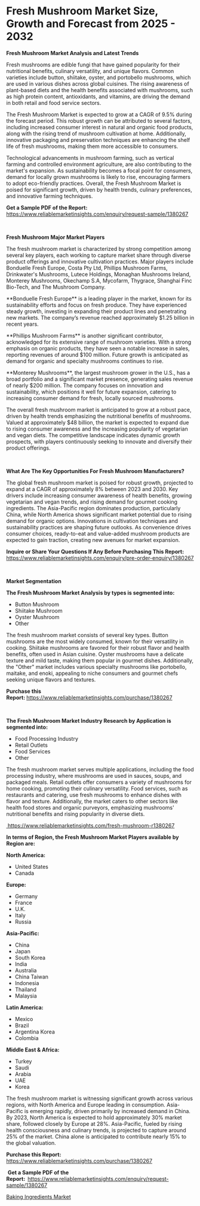<p><h1>Fresh Mushroom Market Size, Growth and Forecast from 2025 - 2032</h1></p><p><strong>Fresh Mushroom Market Analysis and Latest Trends</strong></p>
<p><p>Fresh mushrooms are edible fungi that have gained popularity for their nutritional benefits, culinary versatility, and unique flavors. Common varieties include button, shiitake, oyster, and portobello mushrooms, which are used in various dishes across global cuisines. The rising awareness of plant-based diets and the health benefits associated with mushrooms, such as high protein content, antioxidants, and vitamins, are driving the demand in both retail and food service sectors.</p><p>The Fresh Mushroom Market is expected to grow at a CAGR of 9.5% during the forecast period. This robust growth can be attributed to several factors, including increased consumer interest in natural and organic food products, along with the rising trend of mushroom cultivation at home. Additionally, innovative packaging and preservation techniques are enhancing the shelf life of fresh mushrooms, making them more accessible to consumers.</p><p>Technological advancements in mushroom farming, such as vertical farming and controlled environment agriculture, are also contributing to the market's expansion. As sustainability becomes a focal point for consumers, demand for locally grown mushrooms is likely to rise, encouraging farmers to adopt eco-friendly practices. Overall, the Fresh Mushroom Market is poised for significant growth, driven by health trends, culinary preferences, and innovative farming techniques.</p></p>
<p><strong>Get a Sample PDF of the Report:&nbsp;</strong> <a href="https://www.reliablemarketinsights.com/enquiry/request-sample/1380267?utm_campaign=2481&utm_medium=2&utm_source=Github&utm_content=ia&utm_term=14022025&utm_id=fresh-mushroom">https://www.reliablemarketinsights.com/enquiry/request-sample/1380267</a></p>
<p>&nbsp;</p>
<p><strong>Fresh Mushroom Major Market Players</strong></p>
<p><p>The fresh mushroom market is characterized by strong competition among several key players, each working to capture market share through diverse product offerings and innovative cultivation practices. Major players include Bonduelle Fresh Europe, Costa Pty Ltd, Phillips Mushroom Farms, Drinkwater's Mushrooms, Lutece Holdings, Monaghan Mushrooms Ireland, Monterey Mushrooms, Okechamp S.A, Mycofarm, Thygrace, Shanghai Finc Bio-Tech, and The Mushroom Company.</p><p>**Bonduelle Fresh Europe** is a leading player in the market, known for its sustainability efforts and focus on fresh produce. They have experienced steady growth, investing in expanding their product lines and penetrating new markets. The company’s revenue reached approximately $1.25 billion in recent years.</p><p>**Phillips Mushroom Farms** is another significant contributor, acknowledged for its extensive range of mushroom varieties. With a strong emphasis on organic products, they have seen a notable increase in sales, reporting revenues of around $100 million. Future growth is anticipated as demand for organic and specialty mushrooms continues to rise.</p><p>**Monterey Mushrooms**, the largest mushroom grower in the U.S., has a broad portfolio and a significant market presence, generating sales revenue of nearly $200 million. The company focuses on innovation and sustainability, which positions it well for future expansion, catering to increasing consumer demand for fresh, locally sourced mushrooms.</p><p>The overall fresh mushroom market is anticipated to grow at a robust pace, driven by health trends emphasizing the nutritional benefits of mushrooms. Valued at approximately $48 billion, the market is expected to expand due to rising consumer awareness and the increasing popularity of vegetarian and vegan diets. The competitive landscape indicates dynamic growth prospects, with players continuously seeking to innovate and diversify their product offerings.</p></p>
<p>&nbsp;</p>
<p><strong>What Are The Key Opportunities For Fresh Mushroom Manufacturers?</strong></p>
<p><p>The global fresh mushroom market is poised for robust growth, projected to expand at a CAGR of approximately 8% between 2023 and 2030. Key drivers include increasing consumer awareness of health benefits, growing vegetarian and vegan trends, and rising demand for gourmet cooking ingredients. The Asia-Pacific region dominates production, particularly China, while North America shows significant market potential due to rising demand for organic options. Innovations in cultivation techniques and sustainability practices are shaping future outlooks. As convenience drives consumer choices, ready-to-eat and value-added mushroom products are expected to gain traction, creating new avenues for market expansion.</p></p>
<p><strong>Inquire or Share Your Questions If Any Before Purchasing This Report:</strong> <a href="https://www.reliablemarketinsights.com/enquiry/pre-order-enquiry/1380267?utm_campaign=2481&utm_medium=2&utm_source=Github&utm_content=ia&utm_term=14022025&utm_id=fresh-mushroom">https://www.reliablemarketinsights.com/enquiry/pre-order-enquiry/1380267</a></p>
<p>&nbsp;</p>
<p><strong>Market Segmentation</strong></p>
<p><strong>The Fresh Mushroom Market Analysis by types is segmented into:</strong></p>
<p><ul><li>Button Mushroom</li><li>Shiitake Mushroom</li><li>Oyster Mushroom</li><li>Other</li></ul></p>
<p><p>The fresh mushroom market consists of several key types. Button mushrooms are the most widely consumed, known for their versatility in cooking. Shiitake mushrooms are favored for their robust flavor and health benefits, often used in Asian cuisine. Oyster mushrooms have a delicate texture and mild taste, making them popular in gourmet dishes. Additionally, the "Other" market includes various specialty mushrooms like portobello, maitake, and enoki, appealing to niche consumers and gourmet chefs seeking unique flavors and textures.</p></p>
<p><strong>Purchase this Report:&nbsp;</strong><a href="https://www.reliablemarketinsights.com/purchase/1380267?utm_campaign=2481&utm_medium=2&utm_source=Github&utm_content=ia&utm_term=14022025&utm_id=fresh-mushroom">https://www.reliablemarketinsights.com/purchase/1380267</a></p>
<p>&nbsp;</p>
<p><strong>The Fresh Mushroom Market Industry Research by Application is segmented into:</strong></p>
<p><ul><li>Food Processing Industry</li><li>Retail Outlets</li><li>Food Services</li><li>Other</li></ul></p>
<p><p>The fresh mushroom market serves multiple applications, including the food processing industry, where mushrooms are used in sauces, soups, and packaged meals. Retail outlets offer consumers a variety of mushrooms for home cooking, promoting their culinary versatility. Food services, such as restaurants and catering, use fresh mushrooms to enhance dishes with flavor and texture. Additionally, the market caters to other sectors like health food stores and organic purveyors, emphasizing mushrooms' nutritional benefits and rising popularity in diverse diets.</p></p>
<p><a href="https://www.reliablemarketinsights.com/fresh-mushroom-r1380267?utm_campaign=2481&utm_medium=2&utm_source=Github&utm_content=ia&utm_term=14022025&utm_id=fresh-mushroom">&nbsp;https://www.reliablemarketinsights.com/fresh-mushroom-r1380267</a></p>
<p><strong>In terms of Region, the Fresh Mushroom Market Players available by Region are:</strong></p>
<p>
    <p> <strong> North America: </strong>
        <ul>
            <li>United States</li>
            <li>Canada</li>
        </ul>
        </p> 
    <p> <strong> Europe: </strong>
        <ul>
            <li>Germany</li>
            <li>France</li>
            <li>U.K.</li>
            <li>Italy</li>
            <li>Russia</li>
        </ul>
        </p> 
    <p> <strong> Asia-Pacific: </strong>
        <ul>
            <li>China</li>
            <li>Japan</li>
            <li>South Korea</li>
            <li>India</li>
            <li>Australia</li>
            <li>China Taiwan</li>
            <li>Indonesia</li>
            <li>Thailand</li>
            <li>Malaysia</li>
        </ul>
        </p> 
    <p> <strong> Latin America: </strong>
        <ul>
            <li>Mexico</li>
            <li>Brazil</li>
            <li>Argentina Korea</li>
            <li>Colombia</li>
        </ul>
        </p> 
    <p> <strong> Middle East & Africa: </strong>
        <ul>
            <li>Turkey</li>
            <li>Saudi</li>
            <li>Arabia</li>
            <li>UAE</li>
            <li>Korea</li>
        </ul>
    </p>
    </p>
<p><p>The fresh mushroom market is witnessing significant growth across various regions, with North America and Europe leading in consumption. Asia-Pacific is emerging rapidly, driven primarily by increased demand in China. By 2023, North America is expected to hold approximately 30% market share, followed closely by Europe at 28%. Asia-Pacific, fueled by rising health consciousness and culinary trends, is projected to capture around 25% of the market. China alone is anticipated to contribute nearly 15% to the global valuation.</p></p>
<p><strong>Purchase this Report: </strong><a href="https://www.reliablemarketinsights.com/purchase/1380267?utm_campaign=2481&utm_medium=2&utm_source=Github&utm_content=ia&utm_term=14022025&utm_id=fresh-mushroom">https://www.reliablemarketinsights.com/purchase/1380267</a></p>
<p>&nbsp;<strong>Get a Sample PDF of the Report:&nbsp;&nbsp;</strong><a href="https://www.reliablemarketinsights.com/enquiry/request-sample/1380267?utm_campaign=2481&utm_medium=2&utm_source=Github&utm_content=ia&utm_term=14022025&utm_id=fresh-mushroom">https://www.reliablemarketinsights.com/enquiry/request-sample/1380267</a></p>
<p><strong></strong></p>
<p><p><a href="https://github.com/nabadeneme/Market-Research-Report-List-1/blob/main/baking-ingredients-market.md?utm_campaign=2481&utm_medium=2&utm_source=Github&utm_content=ia&utm_term=14022025&utm_id=fresh-mushroom">Baking Ingredients Market</a></p></p>